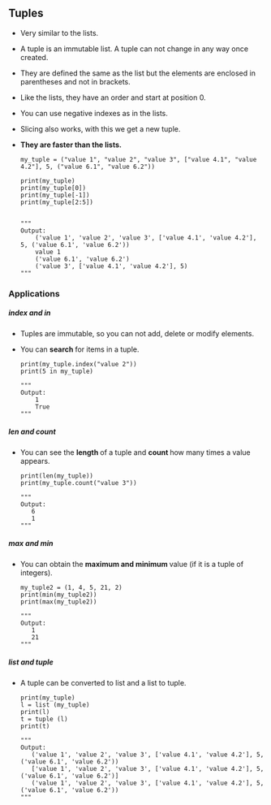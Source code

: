 ## Tuples

- Very similar to the lists.
- A tuple is an immutable list. A tuple can not change in any way once created.
- They are defined the same as the list but the elements are enclosed in parentheses and not in brackets.
- Like the lists, they have an order and start at position 0.
- You can use negative indexes as in the lists.
- Slicing also works, with this we get a new tuple.
- <strong> They are faster than the lists. </strong>
    
    
    ```
    my_tuple = ("value 1", "value 2", "value 3", ["value 4.1", "value 4.2"], 5, ("value 6.1", "value 6.2"))
    
    print(my_tuple)
    print(my_tuple[0])
    print(my_tuple[-1])
    print(my_tuple[2:5])
    
    
    """
    Output:
        ('value 1', 'value 2', 'value 3', ['value 4.1', 'value 4.2'], 5, ('value 6.1', 'value 6.2'))
        value 1
        ('value 6.1', 'value 6.2')
        ('value 3', ['value 4.1', 'value 4.2'], 5)
    """
    ```


### Applications

##### index and in

- Tuples are immutable, so you can not add, delete or modify elements.
- You can <strong> search </strong> for items in a tuple.
    
    ```
    print(my_tuple.index("value 2"))
    print(5 in my_tuple)
    
    """
    Output:
        1
        True
    """
    ```  
    
    
##### len and count
    
 - You can see the <strong> length </strong> of a tuple and <strong> count </strong> how many times a value appears.
 
     ```
    print(len(my_tuple))
    print(my_tuple.count("value 3"))
    
    """
    Output:
        6
        1
    """
    ``` 
    

##### max and min
    
- You can obtain the <strong> maximum and minimum </strong> value (if it is a tuple of integers).

     ```
    my_tuple2 = (1, 4, 5, 21, 2)
    print(min(my_tuple2))
    print(max(my_tuple2))
    
    """
    Output:
        1
        21
    """
    ``` 
    

##### list and tuple
    
- A tuple can be converted to list and a list to tuple.

     ```
    print(my_tuple)
    l = list (my_tuple)
    print(l)
    t = tuple (l)
    print(t)
    
    """
    Output:
        ('value 1', 'value 2', 'value 3', ['value 4.1', 'value 4.2'], 5, ('value 6.1', 'value 6.2'))
        ['value 1', 'value 2', 'value 3', ['value 4.1', 'value 4.2'], 5, ('value 6.1', 'value 6.2')]
        ('value 1', 'value 2', 'value 3', ['value 4.1', 'value 4.2'], 5, ('value 6.1', 'value 6.2'))
    """
    ``` 